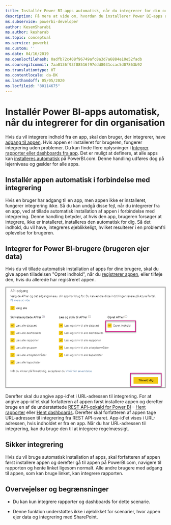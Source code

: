 ```yaml
---
title: Installér Power BI-apps automatisk, når du integrerer for din organisation
description: Få mere at vide om, hvordan du installerer Power BI-apps automatisk, når du integrerer for din organisation.
ms.subservice: powerbi-developer
author: KesemSharabi
ms.author: kesharab
ms.topic: conceptual
ms.service: powerbi
ms.custom: ''
ms.date: 04/16/2019
ms.openlocfilehash: 0adfb72c408f96749afc8a3d7a6884e10e52fadb
ms.sourcegitcommit: 7aa0136f93f88516f97ddd8031ccac5d07863b92
ms.translationtype: HT
ms.contentlocale: da-DK
ms.lasthandoff: 05/05/2020
ms.locfileid: "80114675"
---
```

# <a name="auto-install-power-bi-apps-when-embedding-for-your-organization"></a>Installér Power BI-apps automatisk, når du integrerer for din organisation

Hvis du vil integrere indhold fra en app, skal den bruger, der integrerer, have [adgang til appen](../../service-create-distribute-apps.md). Hvis appen er installeret for brugeren, fungerer integrering uden problemer. Du kan finde flere oplysninger i [Integrer rapporter eller dashboards fra app](embed-from-apps.md). Det er muligt at definere, at alle apps kan [installeres automatisk](https://powerbi.microsoft.com/blog/automatically-install-apps/) på PowerBI.com. Denne handling udføres dog på lejerniveau og gælder for alle apps.

## <a name="auto-install-app-on-embedding"></a>Installér appen automatisk i forbindelse med integrering

Hvis en bruger har adgang til en app, men appen ikke er installeret, fungerer integrering ikke. Så du kan undgå disse fejl, når du integrerer fra en app, ved at tillade automatisk installation af appen i forbindelse med integrering. Denne handling betyder, at hvis den app, brugeren forsøger at integrere, ikke er installeret, installeres den automatisk for dig. Så det indhold, du vil have, integreres øjeblikkeligt, hvilket resulterer i en problemfri oplevelse for brugeren.

## <a name="embed-for-power-bi-users-user-owns-data"></a>Integrer for Power BI-brugere (brugeren ejer data)

Hvis du vil tillade automatisk installation af apps for dine brugere, skal du give appen tilladelsen "Opret indhold", når du [registrerer appen](register-app.md#register-with-the-power-bi-application-registration-tool), eller tilføje den, hvis du allerede har registreret appen.

![Indhold oprettes i forbindelse med registrering af app](media/embed-auto-install-app/register-app-create-content.png)

Derefter skal du angive app-id'et i URL-adressen til integrering. For at angive app-id'et skal forfatteren af appen først installere appen og derefter bruge en af de understøttede [REST API-opkald for Power BI](https://docs.microsoft.com/rest/api/power-bi/) – [Hent rapporter](https://docs.microsoft.com/rest/api/power-bi/reports/getreports) eller [Hent dashboards](https://docs.microsoft.com/rest/api/power-bi/dashboards/getdashboards). Derefter skal forfatteren af appen tage URL-adressen til integrering fra REST API-svaret. App-id'et vises i URL-adressen, hvis indholdet er fra en app.  Når du har URL-adressen til integrering, kan du bruge den til at integrere regelmæssigt.

## <a name="secure-embed"></a>Sikker integrering

Hvis du vil bruge automatisk installation af apps, skal forfatteren af appen først installere appen og derefter gå til appen på PowerBI.com, navigere til rapporten og hente linket ligesom normalt. Alle andre brugere med adgang til appen, som kan bruge linket, kan integrere rapporten.

## <a name="considerations-and-limitations"></a>Overvejelser og begrænsninger

* Du kan kun integrere rapporter og dashboards for dette scenarie.

* Denne funktion understøttes ikke i øjeblikket for scenarier, hvor appen ejer data og integrering med SharePoint.